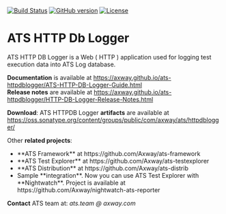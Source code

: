 [![Build Status](https://travis-ci.org/Axway/ats-httpdblogger.svg?branch=master)](https://travis-ci.org/Axway/ats-httpdblogger)
[![GitHub version](https://badge.fury.io/gh/Axway%2Fats-httpdblogger.svg)](https://badge.fury.io/gh/Axway%2Fats-httpdblogger)
[![License](https://img.shields.io/badge/License-Apache%202.0-blue.svg)](https://opensource.org/licenses/Apache-2.0)
# ATS HTTP Db Logger
ATS HTTP DB Logger is a Web ( HTTP ) application used for logging test execution data into ATS Log database.

**Documentation** is available at https://axway.github.io/ats-httpdblogger/ATS-HTTP-DB-Logger-Guide.html  
**Release notes** are available at https://axway.github.io/ats-httpdblogger/HTTP-DB-Logger-Release-Notes.html

**Download**: ATS HTTPDB Logger **artifacts** are available at https://oss.sonatype.org/content/groups/public/com/axway/ats/httpdblogger/

Other **related projects**:
<ul>
  <li>**ATS Framework** at https://github.com/Axway/ats-framework</li>
  <li>**ATS Test Explorer** at https://github.com/Axway/ats-testexplorer</li>
  <li>**ATS Distribution** at https://github.com/Axway/ats-distrib</li>
  <li>Sample **integration**. Now you can use ATS Test Explorer with **Nightwatch**. Project is available at https://github.com/Axway/nightwatch-ats-reporter</li>
</ul>

**Contact** ATS team at: _ats.team_  _@ axway.com_

